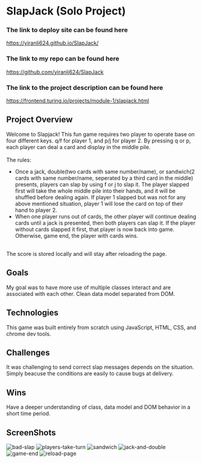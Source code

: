 # SlapJack (Solo Project)

### The link to deploy site can be found here
https://yiranli624.github.io/SlapJack/

### The link to my repo can be found here
https://github.com/yiranli624/SlapJack

### The link to the project description can be found here
https://frontend.turing.io/projects/module-1/slapjack.html

## Project Overview
Welcome to Slapjack! This fun game requires two player to operate base on four different keys. q/f for player 1, and p/j for player 2. By pressing q or p, each player can deal a card and display in the middle pile. <br />
<br />
The rules:<br />
- Once a jack, double(two cards with same number/name), or sandwich(2 cards with same number/name, seperated by a third card in the middle) presents, players can slap by using f or j to slap it. The player slapped first will take the whole middle pile into their hands, and it will be shuffled before dealing again. If player 1 slapped but was not for any above mentioned situation, player 1 will lose the card on top of their hand to player 2. <br />
- When one player runs out of cards, the other player will continue dealing cards until a jack is presented, then both players can slap it. If the player without cards slapped it first, that player is now back into game. Otherwise, game end, the player with cards wins. <br />
<br />
The score is stored locally and will stay after reloading the page.

## Goals
My goal was to have more use of multiple classes interact and are associated with each other. Clean data model separated from DOM.

## Technologies
This game was built entirely from scratch using JavaScript, HTML, CSS, and chrome dev tools.

## Challenges
It was challenging to send correct slap messages depends on the situation. Simply beacuse the conditions are easily to cause bugs at delivery.

## Wins
Have a deeper understanding of class, data model and DOM behavior in a short time period.

## ScreenShots
![bad-slap](https://user-images.githubusercontent.com/68085997/93944295-a1cb6200-fcf1-11ea-8b21-f8e7c2756c97.gif)
![players-take-turn](https://user-images.githubusercontent.com/68085997/93944375-db9c6880-fcf1-11ea-9de7-e82cd0d176db.gif)
![sandwich](https://user-images.githubusercontent.com/68085997/93944381-ddfec280-fcf1-11ea-9cbb-9232072fed81.gif)
![jack-and-double](https://user-images.githubusercontent.com/68085997/93944614-71d08e80-fcf2-11ea-804c-a4a009aab0f4.gif)
![game-end](https://user-images.githubusercontent.com/68085997/93946747-51570300-fcf7-11ea-887c-8624749da84c.gif)
![reload-page](https://user-images.githubusercontent.com/68085997/93946750-5451f380-fcf7-11ea-95b1-f51abfdd4ed8.gif)
